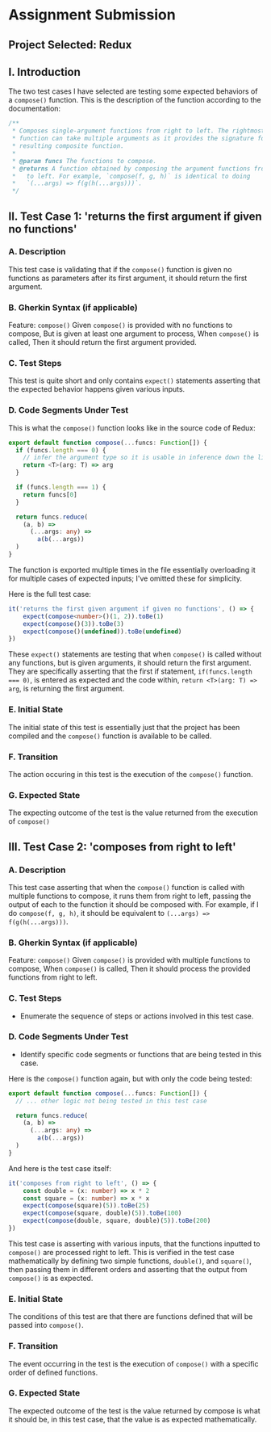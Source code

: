 # Assignment Submission

## Project Selected: Redux

## I. Introduction
The two test cases I have selected are testing some expected behaviors of a `compose()` function. This is the description of the function according to the documentation:
```javascript
/**
 * Composes single-argument functions from right to left. The rightmost
 * function can take multiple arguments as it provides the signature for the
 * resulting composite function.
 *
 * @param funcs The functions to compose.
 * @returns A function obtained by composing the argument functions from right
 *   to left. For example, `compose(f, g, h)` is identical to doing
 *   `(...args) => f(g(h(...args)))`.
 */
 ```

## II. Test Case 1: 'returns the first argument if given no functions'
### A. Description
This test case is validating that if the `compose()` function is given no functions as parameters after its first argument, it should return the first argument.
### B. Gherkin Syntax (if applicable)
Feature: `compose()`
Given `compose()` is provided with no functions to compose,
But is given at least one argument to process,
When `compose()` is called,
Then it should return the first argument provided.
### C. Test Steps
This test is quite short and only contains `expect()` statements asserting that the expected behavior happens given various inputs.
### D. Code Segments Under Test
This is what the `compose()` function looks like in the source code of Redux:
```TypeScript
export default function compose(...funcs: Function[]) {
  if (funcs.length === 0) {
    // infer the argument type so it is usable in inference down the line
    return <T>(arg: T) => arg
  }

  if (funcs.length === 1) {
    return funcs[0]
  }

  return funcs.reduce(
    (a, b) =>
      (...args: any) =>
        a(b(...args))
  )
}
```
The function is exported multiple times in the file essentially overloading it for multiple cases of expected inputs; I've omitted these for simplicity.

Here is the full test case:

```TypeScript
it('returns the first given argument if given no functions', () => {
    expect(compose<number>()(1, 2)).toBe(1)
    expect(compose()(3)).toBe(3)
    expect(compose()(undefined)).toBe(undefined)
})
```

These `expect()` statements are testing that when `compose()` is called without any functions, but is given arguments, it should return the first argument. They are specifically asserting that the first if statement, `if(funcs.length === 0)`, is entered as expected and the code within, `return <T>(arg: T) => arg`, is returning the first argument.

### E. Initial State
The initial state of this test is essentially just that the project has been compiled and the `compose()` function is available to be called.
### F. Transition
The action occuring in this test is the execution of the `compose()` function.
### G. Expected State
The expecting outcome of the test is the value returned from the execution of `compose()`

## III. Test Case 2: 'composes from right to left'
### A. Description
This test case asserting that when the `compose()` function is called with multiple functions to compose, it runs them from right to left, passing the output of each to the function it should be composed with. For example, if I do `compose(f, g, h)`, it should be equivalent to `(...args) => f(g(h(...args)))`.
### B. Gherkin Syntax (if applicable)
Feature: `compose()`
Given `compose()` is provided with multiple functions to compose,
When `compose()` is called,
Then it should process the provided functions from right to left.
### C. Test Steps
- Enumerate the sequence of steps or actions involved in this test case.
### D. Code Segments Under Test
- Identify specific code segments or functions that are being tested in this case.

Here is the `compose()` function again, but with only the code being tested:
```TypeScript
export default function compose(...funcs: Function[]) {
  // ... other logic not being tested in this test case

  return funcs.reduce(
    (a, b) =>
      (...args: any) =>
        a(b(...args))
  )
}
```

And here is the test case itself:
```TypeScript
it('composes from right to left', () => {
    const double = (x: number) => x * 2
    const square = (x: number) => x * x
    expect(compose(square)(5)).toBe(25)
    expect(compose(square, double)(5)).toBe(100)
    expect(compose(double, square, double)(5)).toBe(200)
})
```

This test case is asserting with various inputs, that the functions inputted to `compose()` are processed right to left. This is verified in the test case mathematically by defining two simple functions, `double()`, and `square()`, then passing them in different orders and asserting that the output from `compose()` is as expected.

### E. Initial State
The conditions of this test are that there are functions defined that will be passed into `compose()`.
### F. Transition
The event occurring in the test is the execution of `compose()` with a specific order of defined functions.
### G. Expected State
The expected outcome of the test is the value returned by compose is what it should be, in this test case, that the value is as expected mathematically.
